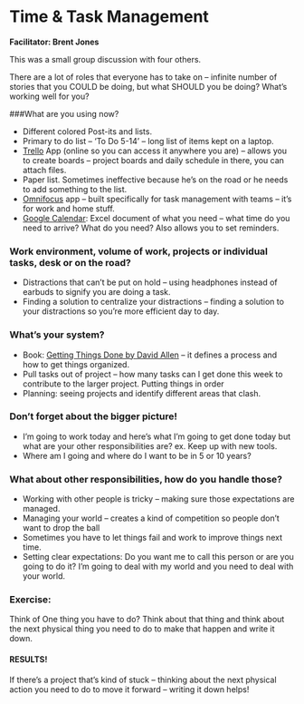# Time & Task Management

**Facilitator: Brent Jones**

This was a small group discussion with four others.

There are a lot of roles that everyone has to take on – infinite number of stories that you COULD be doing, but what SHOULD you be doing?  What’s working well for you?

###What are you using now?

* Different colored Post-its and lists.
* Primary to do list – ‘To Do 5-14’ – long list of items kept on a laptop.
* [Trello](https://trello.com/) App (online so you can access it anywhere you are) – allows you to create boards – project boards and daily schedule in there, you can attach files.
* Paper list.  Sometimes ineffective because he’s on the road or he needs to add something to the list.
* [Omnifocus](https://www.omnigroup.com/omnifocus) app – built specifically for task management with teams – it’s for work and home stuff.
* [Google Calendar](https://www.google.com/calendar): Excel document of what you need – what time do you need to arrive? What do you need?  Also allows you to set reminders.

### Work environment, volume of work, projects or individual tasks, desk or on the road?

* Distractions that can’t be put on hold – using headphones instead of earbuds to signify you are doing a task.  
* Finding a solution to centralize your distractions – finding a solution to your distractions so you’re more efficient day to day.  

### What’s your system?

* Book: [Getting Things Done by David Allen](http://www.amazon.com/Getting-Things-Done-Stress-Free-Productivity/dp/0142000280) – it defines a process and how to get things organized.
* Pull tasks out of project – how many tasks can I get done this week to contribute to the larger project.  Putting things in order 
* Planning: seeing projects and identify different areas that clash.

### Don’t forget about the bigger picture!

* I’m going to work today and here’s what I’m going to get done today but what are your other responsibilities are? ex. Keep up with new tools.
* Where am I going and where do I want to be in 5 or 10 years?

### What about other responsibilities, how do you handle those?

* Working with other people is tricky – making sure those expectations are managed.
* Managing your world – creates a kind of competition so people don’t want to drop the ball
* Sometimes you have to let things fail and work to improve things next time.
* Setting clear expectations: Do you want me to call this person or are you going to do it?  I’m going to deal with my world and you need to deal with your world.


### Exercise:

Think of One thing you have to do?  Think about that thing and think about the next physical thing you need to do to make that happen and write it down.  

#### RESULTS!

If there’s a project that’s kind of stuck – thinking about the next physical action you need to do to move it forward – writing it down helps!